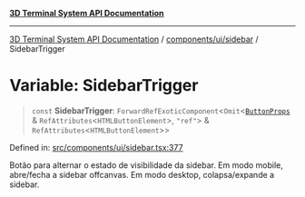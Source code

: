 [**3D Terminal System API Documentation**](../../../../README.md)

***

[3D Terminal System API Documentation](../../../../README.md) / [components/ui/sidebar](../README.md) / SidebarTrigger

# Variable: SidebarTrigger

> `const` **SidebarTrigger**: `ForwardRefExoticComponent`\<`Omit`\<[`ButtonProps`](../../button/interfaces/ButtonProps.md) & `RefAttributes`\<`HTMLButtonElement`\>, `"ref"`\> & `RefAttributes`\<`HTMLButtonElement`\>\>

Defined in: [src/components/ui/sidebar.tsx:377](https://github.com/Dicommunitas/ThreeJS_Terminal_3D/blob/f5c93cd9cb50877abddbfdd17b8806f71c23b36b/src/components/ui/sidebar.tsx#L377)

Botão para alternar o estado de visibilidade da sidebar.
Em modo mobile, abre/fecha a sidebar offcanvas.
Em modo desktop, colapsa/expande a sidebar.
